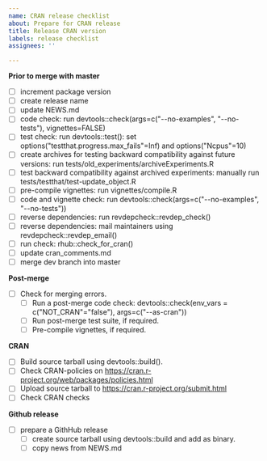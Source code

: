 ```yaml
---
name: CRAN release checklist
about: Prepare for CRAN release
title: Release CRAN version
labels: release checklist
assignees: ''

---
```


**Prior to merge with master**
- [ ] increment package version
- [ ] create release name
- [ ] update NEWS.md
- [ ] code check: run devtools::check(args=c("--no-examples", "--no-tests"), vignettes=FALSE)
- [ ] test check: run devtools::test(): set options("testthat.progress.max_fails"=Inf) and options("Ncpus"=10)
- [ ] create archives for testing backward compatibility against future versions: run tests/old_experiments/archiveExperiments.R
- [ ] test backward compatibility against archived experiments: manually run tests/testthat/test-update_object.R
- [ ] pre-compile vignettes: run vignettes/compile.R
- [ ] code and vignette check: run devtools::check(args=c("--no-examples", "--no-tests"))
- [ ] reverse dependencies: run revdepcheck::revdep_check()
- [ ] reverse dependencies: mail maintainers using revdepcheck::revdep_email()
- [ ] run check: rhub::check_for_cran()
- [ ] update cran_comments.md
- [ ] merge dev branch into master

**Post-merge**
- [ ] Check for merging errors.
  - [ ] Run a post-merge code check: devtools::check(env_vars = c("NOT_CRAN"="false"), args=c("--as-cran"))
  - [ ] Run post-merge test suite, if required.
  - [ ] Pre-compile vignettes, if required.

**CRAN**
- [ ] Build source tarball using devtools::build().
- [ ] Check CRAN-policies on https://cran.r-project.org/web/packages/policies.html
- [ ] Upload source tarball to https://cran.r-project.org/submit.html
- [ ] Check CRAN checks

**Github release**
- [ ] prepare a GithHub release
  - [ ] create source tarball using devtools::build and add as binary.
  - [ ] copy news from NEWS.md
